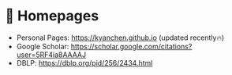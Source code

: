 # 📎 Homepages

- Personal Pages: https://kyanchen.github.io (updated recently🔥)
- Google Scholar: https://scholar.google.com/citations?user=5RF4ia8AAAAJ
- DBLP: https://dblp.org/pid/256/2434.html
